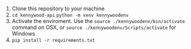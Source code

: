 1. Clone this repository to your machine
1. `cd kennywood-api`
`python -m venv kennywoodenv`
1. Activate the enviroment. Use the `source ./kennywoodenv/bin/activate` command on OSX, or `source ./kennywoodenv/Scripts/activate` for Windows.
1. `pip install -r requirements.txt`